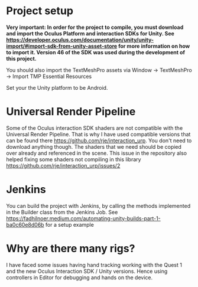 # Project setup
**Very important: In order for the project to compile, you must download and import the Oculus Platform and interaction SDKs for Unity. See https://developer.oculus.com/documentation/unity/unity-import/#import-sdk-from-unity-asset-store for more information on how to import it. Version 46 of the SDK was used during the development of this project.**

You should also import the TextMeshPro assets via Window -> TextMeshPro -> Import TMP Essential Resources

Set your the Unity platform to be Android.

# Universal Render Pipeline
Some of the Oculus interaction SDK shaders are not compatible with the Universal Render Pipeline. That is why I have used compatible versions that can be found there https://github.com/rje/interaction_urp. You don't need to download anything though. The shaders that we need should be copied over already and referenced in the scene. This issue in the repository also helped fixing some shaders not compiling in this library https://github.com/rje/interaction_urp/issues/2

# Jenkins
You can build the project with Jenkins, by calling the methods implemented in the Builder class from the Jenkins Job. See https://fadhilnoer.medium.com/automating-unity-builds-part-1-ba0c60e8d06b for a setup example

# Why are there many rigs?
I have faced some issues having hand tracking working with the Quest 1 and the new Oculus Interaction SDK / Unity versions. Hence using controllers in Editor for debugging and hands on the device.